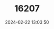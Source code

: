 ---
title: "16207"
category: "Paraxerus flavovittis"
draft: false
date: 2024-02-22 13:03:50
languages:
  English: ["Striped Bush Squirrel"]
---